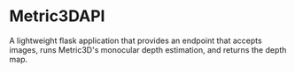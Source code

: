 # Metric3DAPI
A lightweight flask application that provides an endpoint that accepts images, runs Metric3D's monocular depth estimation, and returns the depth map.
